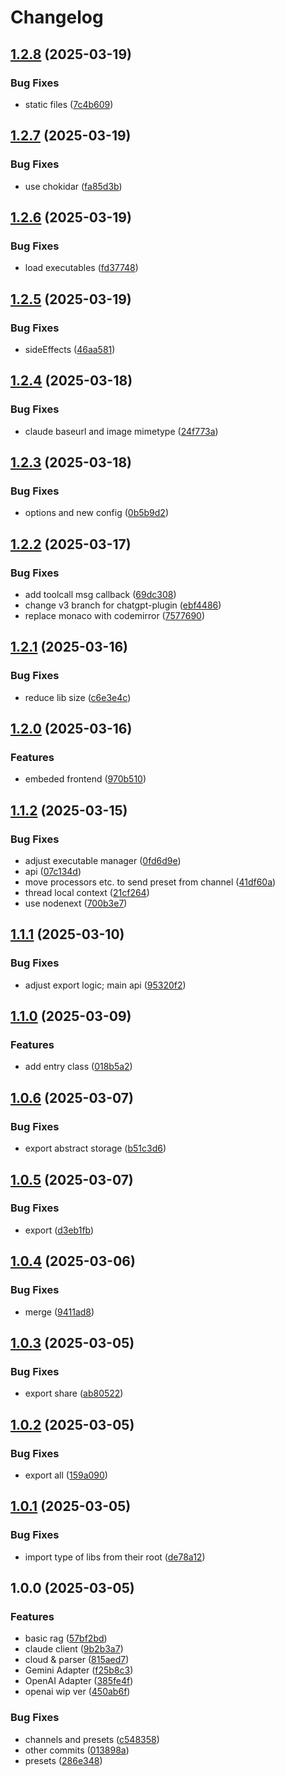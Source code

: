 # Changelog

## [1.2.8](https://github.com/ikechan8370/node-chaite/compare/v1.2.7...v1.2.8) (2025-03-19)


### Bug Fixes

* static files ([7c4b609](https://github.com/ikechan8370/node-chaite/commit/7c4b609fb0dbaf1c59a5c41661ef63b3cc45754c))

## [1.2.7](https://github.com/ikechan8370/node-chaite/compare/v1.2.6...v1.2.7) (2025-03-19)


### Bug Fixes

* use chokidar ([fa85d3b](https://github.com/ikechan8370/node-chaite/commit/fa85d3b4612830b4fccf5cccc562d8e7f379c166))

## [1.2.6](https://github.com/ikechan8370/node-chaite/compare/v1.2.5...v1.2.6) (2025-03-19)


### Bug Fixes

* load executables ([fd37748](https://github.com/ikechan8370/node-chaite/commit/fd377480f7a1a4c5046ef1d649ed3a68281ae39e))

## [1.2.5](https://github.com/ikechan8370/node-chaite/compare/v1.2.4...v1.2.5) (2025-03-19)


### Bug Fixes

* sideEffects ([46aa581](https://github.com/ikechan8370/node-chaite/commit/46aa5810c5c33650a6e098ad6fdf036b6de86710))

## [1.2.4](https://github.com/ikechan8370/node-chaite/compare/v1.2.3...v1.2.4) (2025-03-18)


### Bug Fixes

* claude baseurl and image mimetype ([24f773a](https://github.com/ikechan8370/node-chaite/commit/24f773a9483a6bed893901bc4e40d190e7f4fa80))

## [1.2.3](https://github.com/ikechan8370/node-chaite/compare/v1.2.2...v1.2.3) (2025-03-18)


### Bug Fixes

* options and new config ([0b5b9d2](https://github.com/ikechan8370/node-chaite/commit/0b5b9d2b1085e4dad7b1a9806b2b7b84ba0f12e9))

## [1.2.2](https://github.com/ikechan8370/node-chaite/compare/v1.2.1...v1.2.2) (2025-03-17)


### Bug Fixes

* add toolcall msg callback ([69dc308](https://github.com/ikechan8370/node-chaite/commit/69dc308fa039e350ccb52107883903a3205beac2))
* change v3 branch for chatgpt-plugin ([ebf4486](https://github.com/ikechan8370/node-chaite/commit/ebf4486fb6e7e1fa056e792231a688cf2c5b465c))
* replace monaco with codemirror ([7577690](https://github.com/ikechan8370/node-chaite/commit/7577690058afc704e52e12c0f04b729126699ae6))

## [1.2.1](https://github.com/ikechan8370/node-chaite/compare/v1.2.0...v1.2.1) (2025-03-16)


### Bug Fixes

* reduce lib size ([c6e3e4c](https://github.com/ikechan8370/node-chaite/commit/c6e3e4cb807f75703772d7e37c514af71d74317b))

## [1.2.0](https://github.com/ikechan8370/node-chaite/compare/v1.1.2...v1.2.0) (2025-03-16)


### Features

* embeded frontend ([970b510](https://github.com/ikechan8370/node-chaite/commit/970b510adc3aae5d0350b7ce92994ebc6162e339))

## [1.1.2](https://github.com/ikechan8370/node-chaite/compare/v1.1.1...v1.1.2) (2025-03-15)


### Bug Fixes

* adjust executable manager ([0fd6d9e](https://github.com/ikechan8370/node-chaite/commit/0fd6d9ecc16293b649babd008d7a293c1a8a1fd1))
* api ([07c134d](https://github.com/ikechan8370/node-chaite/commit/07c134d907dfccbcf0d6e90363d55996bff3bf13))
* move processors etc. to send preset from channel ([41df60a](https://github.com/ikechan8370/node-chaite/commit/41df60a99d5708618c89e0cb148f4308179a4f5a))
* thread local context ([21cf264](https://github.com/ikechan8370/node-chaite/commit/21cf2643a7e710adff6cade4160804171729372d))
* use nodenext ([700b3e7](https://github.com/ikechan8370/node-chaite/commit/700b3e77f4dfef0cfe617d4937c5fb84bccc1d37))

## [1.1.1](https://github.com/ikechan8370/node-chaite/compare/v1.1.0...v1.1.1) (2025-03-10)


### Bug Fixes

* adjust export logic; main api ([95320f2](https://github.com/ikechan8370/node-chaite/commit/95320f26769079efd21ff703b3909ece028053d5))

## [1.1.0](https://github.com/ikechan8370/node-chaite/compare/v1.0.6...v1.1.0) (2025-03-09)


### Features

* add entry class ([018b5a2](https://github.com/ikechan8370/node-chaite/commit/018b5a2c40fde327dfe5f29fc6073c7bd7f49502))

## [1.0.6](https://github.com/ikechan8370/node-chaite/compare/v1.0.5...v1.0.6) (2025-03-07)


### Bug Fixes

* export abstract storage ([b51c3d6](https://github.com/ikechan8370/node-chaite/commit/b51c3d657201a6cbd551dcef123436bd93eab862))

## [1.0.5](https://github.com/ikechan8370/node-chaite/compare/v1.0.4...v1.0.5) (2025-03-07)


### Bug Fixes

* export ([d3eb1fb](https://github.com/ikechan8370/node-chaite/commit/d3eb1fb3b7796423b4142bce4d3812f6f8d4d2bc))

## [1.0.4](https://github.com/ikechan8370/node-chaite/compare/v1.0.3...v1.0.4) (2025-03-06)


### Bug Fixes

* merge ([9411ad8](https://github.com/ikechan8370/node-chaite/commit/9411ad8c95d0e8c583c27bbbce03e04e61a0b388))

## [1.0.3](https://github.com/ikechan8370/node-chaite/compare/v1.0.2...v1.0.3) (2025-03-05)


### Bug Fixes

* export share ([ab80522](https://github.com/ikechan8370/node-chaite/commit/ab80522c2bdfec1f567091e3154e81bee15ce767))

## [1.0.2](https://github.com/ikechan8370/node-chaite/compare/v1.0.1...v1.0.2) (2025-03-05)


### Bug Fixes

* export all ([159a090](https://github.com/ikechan8370/node-chaite/commit/159a0909b3f2ab8274bc275adb7234aecfb9d2be))

## [1.0.1](https://github.com/ikechan8370/node-chaite/compare/v1.0.0...v1.0.1) (2025-03-05)


### Bug Fixes

* import type of libs from their root ([de78a12](https://github.com/ikechan8370/node-chaite/commit/de78a12c0cf82e37ede5d5495790c1b5fb0e205b))

## 1.0.0 (2025-03-05)


### Features

* basic rag ([57bf2bd](https://github.com/ikechan8370/node-chaite/commit/57bf2bd171dfa64c94dca227645590a5643fb753))
* claude client ([9b2b3a7](https://github.com/ikechan8370/node-chaite/commit/9b2b3a70ac023fee33bf16f711ddde6f05cdcaf6))
* cloud & parser ([815aed7](https://github.com/ikechan8370/node-chaite/commit/815aed7da57d12ce5a632b0599e9b8a211db67ac))
* Gemini Adapter ([f25b8c3](https://github.com/ikechan8370/node-chaite/commit/f25b8c3a7146bf55bfc2db0ca8e17145e0483c8f))
* OpenAI Adapter ([385fe4f](https://github.com/ikechan8370/node-chaite/commit/385fe4fd4c1ce0d83d1fe26b59f29e5d73959bb8))
* openai wip ver ([450ab6f](https://github.com/ikechan8370/node-chaite/commit/450ab6fdee393ed5f5c5d4111e8821e27925c1b1))


### Bug Fixes

* channels and presets ([c548358](https://github.com/ikechan8370/node-chaite/commit/c548358c7a3b845792e3ec8684fefd891847079e))
* other commits ([013898a](https://github.com/ikechan8370/node-chaite/commit/013898a6549318689334db0282c09cf65dd1ba9b))
* presets ([286e348](https://github.com/ikechan8370/node-chaite/commit/286e34819a156ee32d78b8d020ee73d75310beca))
